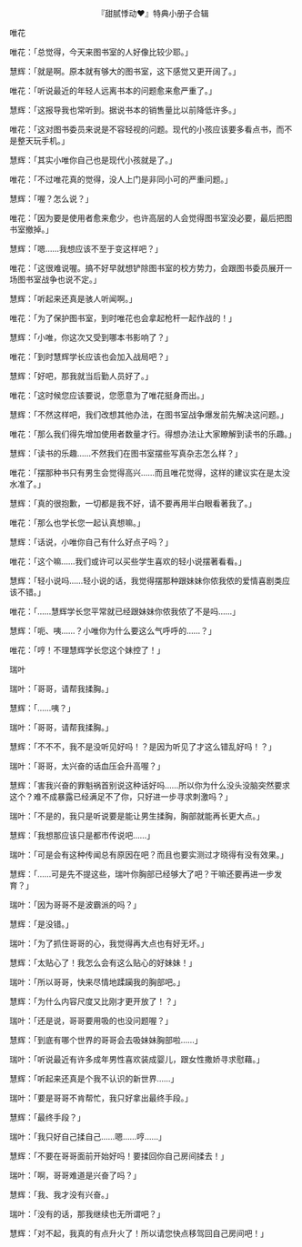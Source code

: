 <p align="center">『甜腻悸动❤』特典小册子合辑</p>

唯花

唯花：「总觉得，今天来图书室的人好像比较少耶。」

慧辉：「就是啊。原本就有够大的图书室，这下感觉又更开阔了。」

唯花：「听说最近的年轻人远离书本的问题愈来愈严重了。」

慧辉：「这报导我也常听到。据说书本的销售量比以前降低许多。」

唯花：「这对图书委员来说是不容轻视的问题。现代的小孩应该要多看点书，而不是整天玩手机。」

慧辉：「其实小唯你自己也是现代小孩就是了。」

唯花：「不过唯花真的觉得，没人上门是非同小可的严重问题。」

慧辉：「喔？怎么说？」

唯花：「因为要是使用者愈来愈少，也许高层的人会觉得图书室没必要，最后把图书室撤掉。」

慧辉：「嗯……我想应该不至于变这样吧？」

唯花：「这很难说喔。搞不好早就想铲除图书室的校方势力，会跟图书委员展开一场图书室战争也说不定。」

慧辉：「听起来还真是骇人听闻啊。」

唯花：「为了保护图书室，到时唯花也会拿起枪杆一起作战的！」

慧辉：「小唯，你这次又受到哪本书影响了？」

唯花：「到时慧辉学长应该也会加入战局吧？」

慧辉：「好吧，那我就当后勤人员好了。」

唯花：「这时候您应该要说，您愿意为了唯花挺身而出。」

慧辉：「不然这样吧，我们改想其他办法，在图书室战争爆发前先解决这问题。」

唯花：「那么我们得先增加使用者数量才行。得想办法让大家瞭解到读书的乐趣。」

慧辉：「读书的乐趣……不然我们在图书室摆些写真杂志怎么样？」

唯花：「摆那种书只有男生会觉得高兴……而且唯花觉得，这样的建议实在是太没水准了。」

慧辉：「真的很抱歉，一切都是我不好，请不要再用半白眼看著我了。」

唯花：「那么也学长您一起认真想嘛。」

慧辉：「话说，小唯你自己有什么好点子吗？」

唯花：「这个嘛……我们或许可以买些学生喜欢的轻小说摆著看看。」

慧辉：「轻小说吗……轻小说的话，我觉得摆那种跟妹妹你侬我侬的爱情喜剧类应该不错。」

唯花：「……慧辉学长您平常就已经跟妹妹你侬我侬了不是吗……」

慧辉：「呃、咦……？小唯你为什么要这么气呼呼的……？」

唯花：「哼！不理慧辉学长您这个妹控了！」

瑞叶

瑞叶：「哥哥，请帮我揉胸。」

慧辉：「……咦？」

瑞叶：「哥哥，请帮我揉胸。」

慧辉：「不不不，我不是没听见好吗！？是因为听见了才这么错乱好吗！？」

瑞叶：「哥哥，太兴奋的话血压会升高喔？」

慧辉：「害我兴奋的罪魁祸首别说这种话好吗……所以你为什么没头没脑突然要求这个？难不成暴露已经满足不了你，只好进一步寻求刺激吗？」

瑞叶：「不是的，我只是听说要是能让男生揉胸，胸部就能再长更大点。」

慧辉：「我想那应该只是都市传说吧……」

瑞叶：「可是会有这种传闻总有原因在吧？而且也要实测过才晓得有没有效果。」

慧辉：「……可是先不提这些，瑞叶你胸部已经够大了吧？干嘛还要再进一步发育？」

瑞叶：「因为哥哥不是波霸派的吗？」

慧辉：「是没错。」

瑞叶：「为了抓住哥哥的心，我觉得再大点也有好无坏。」

慧辉：「太贴心了！我怎么会有这么贴心的好妹妹！」

瑞叶：「所以哥哥，快来尽情地蹂躏我的胸部吧。」

慧辉：「为什么内容尺度又比刚才更开放了！？」

瑞叶：「还是说，哥哥要用吸的也没问题喔？」

慧辉：「到底有哪个世界的哥哥会去吸妹妹胸部啦……」

瑞叶：「听说最近有许多成年男性喜欢装成婴儿，跟女性撒娇寻求慰藉。」

慧辉：「听起来还真是个我不认识的新世界……」

瑞叶：「要是哥哥不肯帮忙，我只好拿出最终手段。」

慧辉：「最终手段？」

瑞叶：「我只好自己揉自己……嗯……哼……」

慧辉：「不要在哥哥面前开始好吗！要揉回你自己房间揉去！」

瑞叶：「啊，哥哥难道是兴奋了吗？」

慧辉：「我、我才没有兴奋。」

瑞叶：「没有的话，那我继续也无所谓吧？」

慧辉：「对不起，我真的有点升火了！所以请您快点移驾回自己房间吧！」

